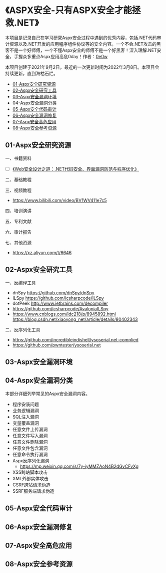 # 《ASPX安全-只有ASPX安全才能拯救.NET》

本项目是记录自己在学习研究Aspx安全过程中遇到的优秀内容，包括.NET代码审计资源以及.NET开发的应用程序组件协议等的安全内容。一个不会.NET攻击的黑客不是一个好师傅，一个不懂Aspx安全的师傅不是一个好黑客！深入理解.NET安全，手握众多重点Aspx应用高危0day！作者：[0e0w](https://github.com/0e0w)

本项目创建于2021年9月2日，最近的一次更新时间为2022年3月8日。本项目会持续更新，直到海枯石烂。

- [01-Aspx安全研究资源](https://github.com/Hackaspx/Hackaspx#01-aspx%E5%AE%89%E5%85%A8%E7%A0%94%E7%A9%B6%E8%B5%84%E6%BA%90)
- [02-Aspx安全研究工具](https://github.com/Hackaspx/Hackaspx#02-aspx%E5%AE%89%E5%85%A8%E7%A0%94%E7%A9%B6%E5%B7%A5%E5%85%B7)
- [03-Aspx安全漏洞环境](https://github.com/Hackaspx/Hackaspx#03-aspx%E5%AE%89%E5%85%A8%E6%BC%8F%E6%B4%9E%E7%8E%AF%E5%A2%83)
- [04-Aspx安全漏洞分类](https://github.com/Hackaspx/Hackaspx#04-aspx%E5%AE%89%E5%85%A8%E6%BC%8F%E6%B4%9E%E5%88%86%E7%B1%BB)
- [05-Aspx安全代码审计](https://github.com/Hackaspx/Hackaspx#05-aspx%E5%AE%89%E5%85%A8%E4%BB%A3%E7%A0%81%E5%AE%A1%E8%AE%A1)
- [06-Aspx安全漏洞修复](https://github.com/Hackaspx/Hackaspx#06-aspx%E5%AE%89%E5%85%A8%E6%BC%8F%E6%B4%9E%E4%BF%AE%E5%A4%8D)
- [07-Aspx安全高危应用](https://github.com/Hackaspx/Hackaspx#07-aspx%E5%AE%89%E5%85%A8%E9%AB%98%E5%8D%B1%E5%BA%94%E7%94%A8)
- [08-Aspx安全参考资源](https://github.com/Hackaspx/Hackaspx#08-aspx%E5%AE%89%E5%85%A8%E5%8F%82%E8%80%83%E8%B5%84%E6%BA%90)

## 01-Aspx安全研究资源

一、书籍资料
- [ ] [《Web安全设计之道：.NET代码安全、界面漏洞防范与程序优化》](https://item.jd.com/10044187232752.html)

二、基础教程

三、视频教程
- https://www.bilibili.com/video/BV1WV411e7c5

四、培训演讲

五、专利文献

六、审计报告

七、其他资源
- https://xz.aliyun.com/t/6646

## 02-Aspx安全研究工具

一、反编译工具
- dnSpy https://github.com/dnSpy/dnSpy
- ILSpy https://github.com/icsharpcode/ILSpy
- dotPeek http://www.jetbrains.com/decompiler
- https://github.com/icsharpcode/AvaloniaILSpy
- https://www.cnblogs.com/ldc218/p/8945892.html
https://blog.csdn.net/xiaoyong_net/article/details/80402343

二、反序列化工具
- https://github.com/incredibleindishell/ysoserial.net-complied
- https://github.com/pwntester/ysoserial.net

## 03-Aspx安全漏洞环境

## 04-Aspx安全漏洞分类

本部分详细列举常见的Aspx安全漏洞内容。

- 程序安装问题
- 业务逻辑漏洞
- SQL注入漏洞
- 变量覆盖漏洞
- 任意文件上传漏洞
- 任意文件写入漏洞
- 任意文件删除漏洞
- 任意文件包含漏洞
- 任意命令执行漏洞
- Aspx反序列化漏洞
  - https://mp.weixin.qq.com/s/7y-iyMMZAoN4B2dGvCFvXg
- XSS跨站脚本攻击
- XML外部实体攻击
- CSRF跨站请求伪造
- SSRF服务端请求伪造

## 05-Aspx安全代码审计

## 06-Aspx安全漏洞修复

## 07-Aspx安全高危应用

## 08-Aspx安全参考资源